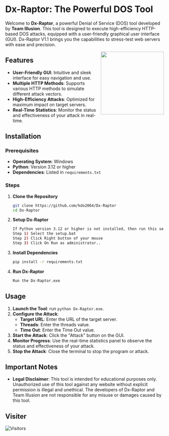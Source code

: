 # Dx-Raptor: The Powerful DOS Tool

Welcome to **Dx-Raptor**, a powerful Denial of Service (DOS) tool developed by **Team Illusion**. This tool is designed to execute high-efficiency HTTP-based DOS attacks, equipped with a user-friendly graphical user interface (GUI). Dx-Raptor V1.1 brings you the capabilities to stress-test web servers with ease and precision.

<img src='https://i.giphy.com/11lxCeKo6cHkJy.webp' align='right' width='200rem'>

## Features

- **User-Friendly GUI**: Intuitive and sleek interface for easy navigation and use.
- **Multiple HTTP Methods**: Supports various HTTP methods to simulate different attack vectors.
- **High-Efficiency Attacks**: Optimized for maximum impact on target servers.
- **Real-Time Statistics**: Monitor the status and effectiveness of your attack in real-time.

## Installation

### Prerequisites

- **Operating System**: Windows
- **Python**: Version 3.12 or higher
- **Dependencies**: Listed in `requirements.txt`

### Steps

1. **Clone the Repository**
   ```bash
   git clone https://github.com/kdo2064/Dx-Raptor
   cd Dx-Raptor
   ```
2. **Setup Dx-Raptor**
    ```bash
    If Python version 3.12 or higher is not installed, then run this setup.bat.
    Step 1) Select the setup.bat
    Step 2) Click Right button of your mouse
    Step 3) Click On Run as administrator..
   ```
2. **Install Dependencies**
   ```bash
   pip install -r requirements.txt
   ```

3. **Run Dx-Raptor**
   ```bash
   Run the Dx-Raptor.exe
   ```

## Usage

1. **Launch the Tool**: run `python Dx-Raptor.exe`.
2. **Configure the Attack**:
    - **Target URL**: Enter the URL of the target server.
    - **Threads**: Enter the threads value.
    - **Time Out**: Enter the Time Out value.
3. **Start the Attack**: Click the "Attack" button on the GUI.
4. **Monitor Progress**: Use the real-time statistics panel to observe the status and effectiveness of your attack.
5. **Stop the Attack**: Close the terminal to stop the program or attack.

## Important Notes

- **Legal Disclaimer**: This tool is intended for educational purposes only. Unauthorized use of this tool against any website without explicit permission is illegal and unethical. The developers of Dx-Raptor and Team Illusion are not responsible for any misuse or damages caused by this tool.


## Visiter
<img src="https://profile-counter.glitch.me/kdo2064/count.svg" alt="Visitors">

